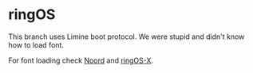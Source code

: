 # ringOS

This branch uses Limine boot protocol. We were stupid and didn't know how to load font.

For font loading check [Noord](https://github.com/ringwormGO-organization/Noord) and [ringOS-X](https://github.com/ringwormGO-organization/ringOS-X).
